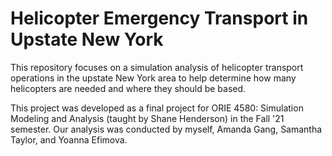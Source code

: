 # Helicopter Emergency Transport in Upstate New York

This repository focuses on a simulation analysis of helicopter transport operations in the upstate New York
area to help determine how many helicopters are needed and where they should be based. 

This project was developed as a final project for ORIE 4580: Simulation Modeling and Analysis (taught by Shane Henderson) in the Fall '21 semester. Our analysis was conducted by myself, Amanda Gang, Samantha Taylor, and Yoanna Efimova. 
